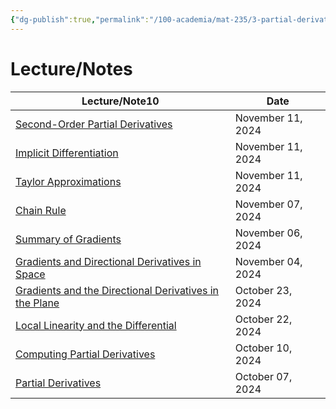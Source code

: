 ```yaml
---
{"dg-publish":true,"permalink":"/100-academia/mat-235/3-partial-derivatives-and-the-gradient/3-partial-derivatives-and-the-gradient/","tags":["#module","#university","math"],"created":"2024-10-09T17:10:53.926-04:00","updated":"2024-11-06T18:38:10.236-05:00"}
---
```



# Lecture/Notes

<div><table class="dataview table-view-table"><thead class="table-view-thead"><tr class="table-view-tr-header"><th class="table-view-th"><span>Lecture/Note</span><span class="dataview small-text">10</span></th><th class="table-view-th"><span>Date</span></th></tr></thead><tbody class="table-view-tbody"><tr><td><span><a data-tooltip-position="top" aria-label="100 Academia/MAT235/3 Partial Derivatives and the Gradient/Second-Order Partial Derivatives.md" data-href="100 Academia/MAT235/3 Partial Derivatives and the Gradient/Second-Order Partial Derivatives.md" href="100 Academia/MAT235/3 Partial Derivatives and the Gradient/Second-Order Partial Derivatives.md" class="internal-link" target="_blank" rel="noopener nofollow">Second-Order Partial Derivatives</a></span></td><td>November 11, 2024</td></tr><tr><td><span><a data-tooltip-position="top" aria-label="100 Academia/MAT235/3 Partial Derivatives and the Gradient/Implicit Differentiation.md" data-href="100 Academia/MAT235/3 Partial Derivatives and the Gradient/Implicit Differentiation.md" href="100 Academia/MAT235/3 Partial Derivatives and the Gradient/Implicit Differentiation.md" class="internal-link" target="_blank" rel="noopener nofollow">Implicit Differentiation</a></span></td><td>November 11, 2024</td></tr><tr><td><span><a data-tooltip-position="top" aria-label="100 Academia/MAT235/3 Partial Derivatives and the Gradient/Taylor Approximations.md" data-href="100 Academia/MAT235/3 Partial Derivatives and the Gradient/Taylor Approximations.md" href="100 Academia/MAT235/3 Partial Derivatives and the Gradient/Taylor Approximations.md" class="internal-link" target="_blank" rel="noopener nofollow">Taylor Approximations</a></span></td><td>November 11, 2024</td></tr><tr><td><span><a data-tooltip-position="top" aria-label="100 Academia/MAT235/3 Partial Derivatives and the Gradient/Chain Rule.md" data-href="100 Academia/MAT235/3 Partial Derivatives and the Gradient/Chain Rule.md" href="100 Academia/MAT235/3 Partial Derivatives and the Gradient/Chain Rule.md" class="internal-link" target="_blank" rel="noopener nofollow">Chain Rule</a></span></td><td>November 07, 2024</td></tr><tr><td><span><a data-tooltip-position="top" aria-label="100 Academia/MAT235/3 Partial Derivatives and the Gradient/Summary of Gradients.md" data-href="100 Academia/MAT235/3 Partial Derivatives and the Gradient/Summary of Gradients.md" href="100 Academia/MAT235/3 Partial Derivatives and the Gradient/Summary of Gradients.md" class="internal-link" target="_blank" rel="noopener nofollow">Summary of Gradients</a></span></td><td>November 06, 2024</td></tr><tr><td><span><a data-tooltip-position="top" aria-label="100 Academia/MAT235/3 Partial Derivatives and the Gradient/Gradients and Directional Derivatives in Space.md" data-href="100 Academia/MAT235/3 Partial Derivatives and the Gradient/Gradients and Directional Derivatives in Space.md" href="100 Academia/MAT235/3 Partial Derivatives and the Gradient/Gradients and Directional Derivatives in Space.md" class="internal-link" target="_blank" rel="noopener nofollow">Gradients and Directional Derivatives in Space</a></span></td><td>November 04, 2024</td></tr><tr><td><span><a data-tooltip-position="top" aria-label="100 Academia/MAT235/3 Partial Derivatives and the Gradient/Gradients and the Directional Derivatives in the Plane.md" data-href="100 Academia/MAT235/3 Partial Derivatives and the Gradient/Gradients and the Directional Derivatives in the Plane.md" href="100 Academia/MAT235/3 Partial Derivatives and the Gradient/Gradients and the Directional Derivatives in the Plane.md" class="internal-link" target="_blank" rel="noopener nofollow">Gradients and the Directional Derivatives in the Plane</a></span></td><td>October 23, 2024</td></tr><tr><td><span><a data-tooltip-position="top" aria-label="100 Academia/MAT235/3 Partial Derivatives and the Gradient/Local Linearity and the Differential.md" data-href="100 Academia/MAT235/3 Partial Derivatives and the Gradient/Local Linearity and the Differential.md" href="100 Academia/MAT235/3 Partial Derivatives and the Gradient/Local Linearity and the Differential.md" class="internal-link" target="_blank" rel="noopener nofollow">Local Linearity and the Differential</a></span></td><td>October 22, 2024</td></tr><tr><td><span><a data-tooltip-position="top" aria-label="100 Academia/MAT235/3 Partial Derivatives and the Gradient/Computing Partial Derivatives.md" data-href="100 Academia/MAT235/3 Partial Derivatives and the Gradient/Computing Partial Derivatives.md" href="100 Academia/MAT235/3 Partial Derivatives and the Gradient/Computing Partial Derivatives.md" class="internal-link" target="_blank" rel="noopener nofollow">Computing Partial Derivatives</a></span></td><td>October 10, 2024</td></tr><tr><td><span><a data-tooltip-position="top" aria-label="100 Academia/MAT235/3 Partial Derivatives and the Gradient/Partial Derivatives.md" data-href="100 Academia/MAT235/3 Partial Derivatives and the Gradient/Partial Derivatives.md" href="100 Academia/MAT235/3 Partial Derivatives and the Gradient/Partial Derivatives.md" class="internal-link" target="_blank" rel="noopener nofollow">Partial Derivatives</a></span></td><td>October 07, 2024</td></tr></tbody></table></div>
